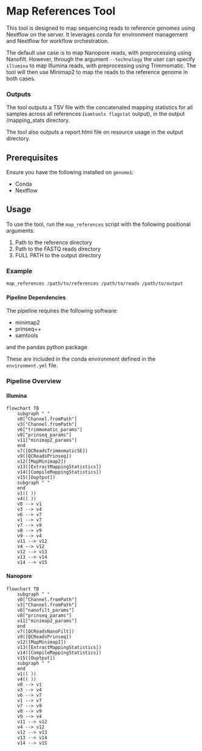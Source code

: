 # Map References Tool

This tool is designed to map sequencing reads to reference genomes using Nextflow on the server. It leverages conda for environment management and Nextflow for workflow orchestration.

The default use case is to map Nanopore reads, with preprocessing using Nanofilt. However, through the argument `--technology` the user can specify `illumina` to map Illumina reads, with preprocessing using Trimmomatic. The tool will then use Minimap2 to map the reads to the reference genome in both cases.

### Outputs

The tool outputs a TSV file with the concatenated mapping statistics for all samples across all references (`samtools flagstat` output), in the output /mapping_stats directory.

The tool also outputs a report.html file on resource usage in the output directory.

## Prerequisites

Ensure you have the following installed on `genome1`:

- Conda
- Nextflow

## Usage

To use the tool, run the `map_references` script with the following positional arguments:

1. Path to the reference directory
2. Path to the FASTQ reads directory
3. FULL PATH to the output directory

### Example

```sh
map_references /path/to/references /path/to/reads /path/to/output
```

#### Pipeline Dependencies

The pipeline requires the following software:

- minimap2
- prinseq++
- samtools

and the pandas python package.

These are included in the conda environment defined in the `environment.yml` file.

### Pipeline Overview

#### Illumina

```mermaid
flowchart TB
    subgraph " "
    v0["Channel.fromPath"]
    v3["Channel.fromPath"]
    v6["trimmomatic_params"]
    v8["prinseq_params"]
    v11["minimap2_params"]
    end
    v7([QCReadsTrimmomaticSE])
    v9([QCReadsPrinseq])
    v12([MapMinimap2])
    v13([ExtractMappingStatistics])
    v14([CompileMappingStatistics])
    v15([Ouptput])
    subgraph " "
    end
    v1(( ))
    v4(( ))
    v0 --> v1
    v3 --> v4
    v6 --> v7
    v1 --> v7
    v7 --> v9
    v8 --> v9
    v9 --> v4
    v11 --> v12
    v4 --> v12
    v12 --> v13
    v13 --> v14
    v14 --> v15
```

#### Nanopore

```mermaid
flowchart TB
    subgraph " "
    v0["Channel.fromPath"]
    v3["Channel.fromPath"]
    v6["nanofilt_params"]
    v8["prinseq_params"]
    v11["minimap2_params"]
    end
    v7([QCReadsNanoFilt])
    v9([QCReadsPrinseq])
    v12([MapMinimap2])
    v13([ExtractMappingStatistics])
    v14([CompileMappingStatistics])
    v15([Ouptput])
    subgraph " "
    end
    v1(( ))
    v4(( ))
    v0 --> v1
    v3 --> v4
    v6 --> v7
    v1 --> v7
    v7 --> v9
    v8 --> v9
    v9 --> v4
    v11 --> v12
    v4 --> v12
    v12 --> v13
    v13 --> v14
    v14 --> v15
```
